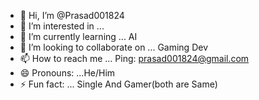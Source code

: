 - 👋 Hi, I’m @Prasad001824
- 👀 I’m interested in ...
- 🌱 I’m currently learning ... AI
- 💞️ I’m looking to collaborate on ... Gaming Dev
- 📫 How to reach me ... Ping: prasad001824@gmail.com
- 😄 Pronouns: ...He/Him
- ⚡ Fun fact: ... Single And Gamer(both are Same)

<!---
Prasad001824/Prasad001824 is a ✨ special ✨ repository because its `README.md` (this file) appears on your GitHub profile.
You can click the Preview link to take a look at your changes.
--->
